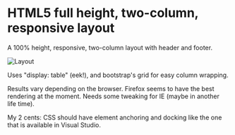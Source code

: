 HTML5 full height, two-column, responsive layout
=================================

A 100% height, responsive, two-column layout with header and footer.

![Layout](http://i.imgur.com/jhtY6Dz.png)

Uses "display: table" (eek!), and bootstrap's grid for easy column wrapping.

Results vary depending on the browser. Firefox seems to have the best rendering at the moment.
Needs some tweaking for IE (maybe in another life time).

My 2 cents: CSS should have element anchoring and docking like the one that is available in Visual Studio.
